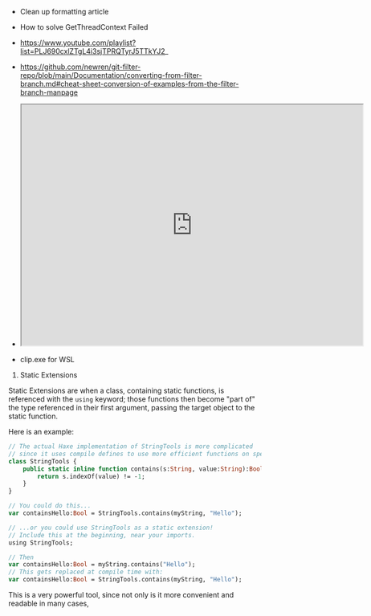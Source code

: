 - Clean up formatting article
- How to solve GetThreadContext Failed
- https://www.youtube.com/playlist?list=PLJ690cxlZTgL4i3sjTPRQTyrJ5TTkYJ2_
- https://github.com/newren/git-filter-repo/blob/main/Documentation/converting-from-filter-branch.md#cheat-sheet-conversion-of-examples-from-the-filter-branch-manpage
- <iframe src="https://www.youtube.com/embed/dXBohfjc4WA" width="680" height="480" allowfullscreen></iframe>

- clip.exe for WSL

1. Static Extensions

Static Extensions are when a class, containing static functions, is referenced with the `using` keyword; those functions then become "part of" the type referenced in their first argument, passing the target object to the static function.

Here is an example:

```haxe
// The actual Haxe implementation of StringTools is more complicated
// since it uses compile defines to use more efficient functions on specific platforms, but you get the general idea.
class StringTools {
    public static inline function contains(s:String, value:String):Bool {
        return s.indexOf(value) != -1;
    }
}

// You could do this...
var containsHello:Bool = StringTools.contains(myString, "Hello");

// ...or you could use StringTools as a static extension!
// Include this at the beginning, near your imports.
using StringTools;

// Then 
var containsHello:Bool = myString.contains("Hello");
// This gets replaced at compile time with:
var containsHello:Bool = StringTools.contains(myString, "Hello");
```

This is a very powerful tool, since not only is it more convenient and readable in many cases, 

